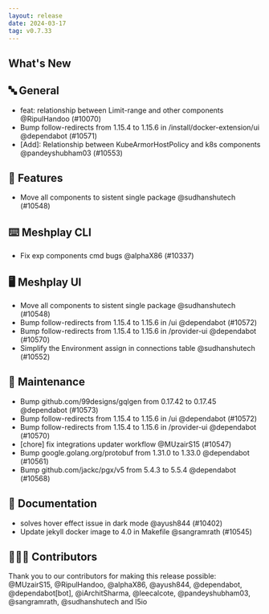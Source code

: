 ```yaml
---
layout: release
date: 2024-03-17
tag: v0.7.33
---
```


## What's New
## 🔤 General
- feat: relationship between Limit-range and other components @RipulHandoo (#10070)
- Bump follow-redirects from 1.15.4 to 1.15.6 in /install/docker-extension/ui @dependabot (#10571)
- [Add]: Relationship between KubeArmorHostPolicy and k8s components @pandeyshubham03 (#10553)

## 🚀 Features

- Move all components to sistent single package @sudhanshutech (#10548)

## ⌨️ Meshplay CLI

- Fix exp components cmd bugs @alphaX86 (#10337)

## 🖥 Meshplay UI

- Move all components to sistent single package @sudhanshutech (#10548)
- Bump follow-redirects from 1.15.4 to 1.15.6 in /ui @dependabot (#10572)
- Bump follow-redirects from 1.15.4 to 1.15.6 in /provider-ui @dependabot (#10570)
- Simplify the Environment assign in connections table @sudhanshutech (#10552)

## 🧰 Maintenance

- Bump github.com/99designs/gqlgen from 0.17.42 to 0.17.45 @dependabot (#10573)
- Bump follow-redirects from 1.15.4 to 1.15.6 in /ui @dependabot (#10572)
- Bump follow-redirects from 1.15.4 to 1.15.6 in /provider-ui @dependabot (#10570)
- [chore] fix integrations updater workflow @MUzairS15 (#10547)
- Bump google.golang.org/protobuf from 1.31.0 to 1.33.0 @dependabot (#10561)
- Bump github.com/jackc/pgx/v5 from 5.4.3 to 5.5.4 @dependabot (#10568)

## 📖 Documentation

- solves hover effect issue in dark mode @ayush844 (#10402)
- Update jekyll docker image to 4.0 in Makefile @sangramrath (#10545)

## 👨🏽‍💻 Contributors

Thank you to our contributors for making this release possible:
@MUzairS15, @RipulHandoo, @alphaX86, @ayush844, @dependabot, @dependabot[bot], @iArchitSharma, @leecalcote, @pandeyshubham03, @sangramrath, @sudhanshutech and l5io
